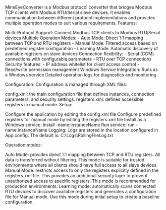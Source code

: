 MineEyeConverter is a Modbus protocol converter that bridges Modbus TCP clients with Modbus RTU/Serial slave devices. It enables communication between different protocol implementations and provides multiple operation modes to suit various requirements. 
Features:

  Multi-Protocol Support: Connect Modbus TCP clients to Modbus RTU/Serial devices
  Multiple Operation Modes:
    - Auto Mode: Direct 1:1 mapping between TCP and RTU registers
    - Manual Mode: Filtered access based on predefined register configuration
    - Learning Mode: Automatic discovery of available registers on slave devices
  Connection flexibility:
    - Serial (COM) connections with configurable parameters
    - RTU over TCP connections
  Security features:
    - IP address whitelist for client access control
    - Read/write permission management
  Windows Service Integration: Runs as a Windows service
  Detailed operation logs for diagnostics and monitoring
  
Configuration: Configuration is managed through XML files:

  config.xml: the main configuration file that defines instances, connection parameters, and security settings.
  registers.xml: defines accessible registers in manual mode.
Setup:

  Configure the application by editing the config.xml file
  Configure predefined registers for manual mode by editing the registers.xml file
  Install as a Windows service: install -name:InstanceName
  Run service: run -name:InstanceName
  Logging: Logs are stored in the location configured in App.config. The default is: C:\Logs\RollingFileLog.txt

Operation modes:

  Auto Mode: provides direct 1:1 mapping between TCP and RTU registers. All data is transferred without filtering. This mode is suitable for trusted environments where all clients should have full access to all slave devices.
  Manual Mode: restricts access to only the registers explicitly defined in the registers.xml file. This provides an additional security layer to prevent unauthorized access to specific registers. This mode is recommended for production environments.
  Learning mode: automatically scans connected RTU devices to discover available registers and generates a configuration file for Manual mode. Use this mode during initial setup to create a baseline configuration.
